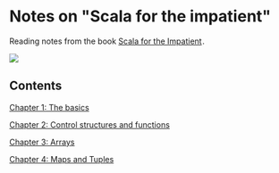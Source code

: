 Notes on "Scala for the impatient"
==================================
Reading notes from the book <a href="http://www.amazon.com/gp/product/0321774094/ref=as_li_tf_tl?ie=UTF8&camp=1789&creative=9325&creativeASIN=0321774094&linkCode=as2&tag=vladimirivic-20">Scala for the Impatient</a><img src="http://ir-na.amazon-adsystem.com/e/ir?t=vladimirivic-20&l=as2&o=1&a=0321774094" width="1" height="1" border="0" alt="" style="border:none !important; margin:0px !important;" />.

<a href="http://www.amazon.com/gp/product/0321774094/ref=as_li_tf_il?ie=UTF8&camp=1789&creative=9325&creativeASIN=0321774094&linkCode=as2&tag=vladimirivic-20"><img border="0" src="http://ws-na.amazon-adsystem.com/widgets/q?_encoding=UTF8&ASIN=0321774094&Format=_SL160_&ID=AsinImage&MarketPlace=US&ServiceVersion=20070822&WS=1&tag=vladimirivic-20" ></a><img src="http://ir-na.amazon-adsystem.com/e/ir?t=vladimirivic-20&l=as2&o=1&a=0321774094" width="1" height="1" border="0" alt="" style="border:none !important; margin:0px !important;" />

Contents
--------
[Chapter 1: The basics](https://github.com/mancmelou/learn_scala/blob/master/notes/chapter1.md)

[Chapter 2: Control structures and functions](https://github.com/mancmelou/learn_scala/blob/master/notes/chapter2.md)

[Chapter 3: Arrays](https://github.com/mancmelou/learn_scala/blob/master/notes/chapter3.md)

[Chapter 4: Maps and Tuples](https://github.com/mancmelou/learn_scala/blob/master/notes/chapter4.md)
